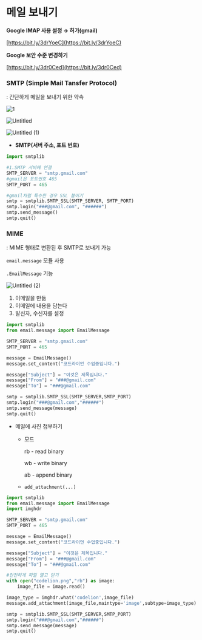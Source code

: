 # 메일 보내기

**Google IMAP 사용 설정 → 허가(gmail)**

[https://bit.ly/3drYoeC](https://bit.ly/3drYoeC)

**Google 보안 수준 변경하기**

[https://bit.ly/3dr0Ced](https://bit.ly/3dr0Ced)

### SMTP (Simple Mail Tansfer Protocol)

: 간단하게 메일을 보내기 위한 약속

![1](https://user-images.githubusercontent.com/82459123/157047674-9a29c03a-2e18-45c4-b403-bf073633007a.png)

![Untitled](https://user-images.githubusercontent.com/82459123/157047718-febe4ba7-a080-4455-91df-eeb18eb5e06e.png)

![Untitled (1)](https://user-images.githubusercontent.com/82459123/157047737-2ad8cacf-b635-4b14-a961-de6fd0d68dad.png)


- **SMTP(서버 주소, 포트 번호)**

```python
import smtplib

#1.SMTP 서버에 연결
SMTP_SERVER = "smtp.gmail.com"
#gmail은 포트번호 465
SMTP_PORT = 465

#gmail처럼 특수한 경우 SSL 붙이기
smtp = smtplib.SMTP_SSL(SMTP_SERVER, SMTP_PORT)
smtp.login("###@gmail.com", "######")
smtp.send_message()
smtp.quit()
```

### MIME

: MIME 형태로 변환된 후 SMTP로 보내기 가능

`email.message` 모듈 사용

`.EmailMessage` 기능

![Untitled (2)](https://user-images.githubusercontent.com/82459123/157047756-53d627a4-05e0-4b78-a10e-3e8517a98350.png)


1. 이메일을 만듦
2. 이메일에 내용을 담는다
3. 발신자, 수신자를 설정

```python
import smtplib
from email.message import EmailMessage

SMTP_SERVER = "smtp.gmail.com"
SMTP_PORT = 465

message = EmailMessage()
message.set_content("코드라이언 수업중입니다.")

message["Subject"] = "이것은 제목입니다."
message["From"] = "###@gmail.com"
message["To"] = "###@gmail.com"

smtp = smtplib.SMTP_SSL(SMTP_SERVER,SMTP_PORT)
smtp.login("###@gmail.com","######")
smtp.send_message(message)
smtp.quit()
```

- 메일에 사진 첨부하기
    - 모드
        
        rb - read binary 
        
        wb - write binary
        
        ab - append binary
        
    - `add_attachment(...)`

```python
import smtplib
from email.message import EmailMessage
import imghdr

SMTP_SERVER = "smtp.gmail.com"
SMTP_PORT = 465

message = EmailMessage()
message.set_content("코드라이언 수업중입니다.")

message["Subject"] = "이것은 제목입니다."
message["From"] = "###@gmail.com"
message["To"] = "###@gmail.com"

#안전하게 파일 열고 닫기
with open("codelion.png","rb") as image:
    image_file = image.read()

image_type = imghdr.what('codelion',image_file)
message.add_attachment(image_file,maintype='image',subtype=image_type)

smtp = smtplib.SMTP_SSL(SMTP_SERVER,SMTP_PORT)
smtp.login("###@gmail.com","######")
smtp.send_message(message)
smtp.quit()
```
